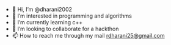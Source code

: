 - 👋 Hi, I’m @dharani2002
- 👀 I’m interested in programming and algorithms
- 🌱 I’m currently learning c++
- 💞️ I’m looking to collaborate for a hackthon
- 📫 How to reach me through my mail rdharani25@gmail.com

<!---
dharani2002/dharani2002 is a ✨ special ✨ repository because its `README.md` (this file) appears on your GitHub profile.
You can click the Preview link to take a look at your changes.
--->
